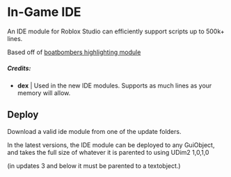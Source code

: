# In-Game IDE

An IDE module for Roblox Studio can efficiently support scripts up to 500k+ lines.

Based off of [boatbombers highlighting module](https://github.com/boatbomber/Highlighter)

##### Credits:
- **dex** | Used in the new IDE modules. Supports as much lines as your memory will allow.
    
## Deploy

Download a valid ide module from one of the update folders.

In the latest versions, the IDE module can be deployed to any GuiObject, and takes the full size of whatever it is parented to using UDim2 1,0,1,0

(in updates 3 and below it must be parented to a textobject.)
